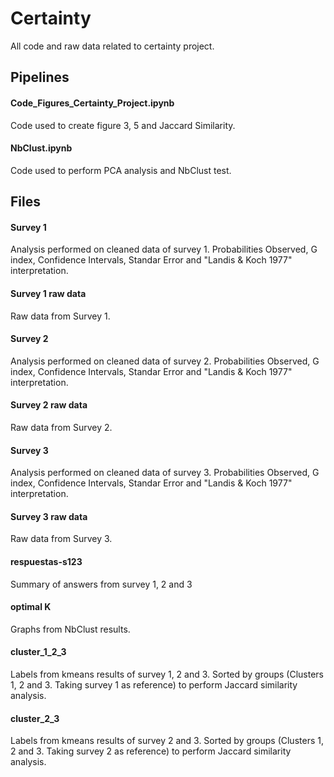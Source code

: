 # Certainty
All code and raw data related to certainty project.

## Pipelines
#### Code_Figures_Certainty_Project.ipynb
Code used to create figure 3, 5 and Jaccard Similarity.

#### NbClust.ipynb
Code used to perform PCA analysis and NbClust test.


## Files
#### Survey 1
Analysis performed on cleaned data of survey 1. Probabilities Observed, G index, Confidence Intervals, Standar Error and "Landis & Koch 1977" interpretation.
#### Survey 1 raw data
Raw data from Survey 1.

#### Survey 2
Analysis performed on cleaned data of survey 2. Probabilities Observed, G index, Confidence Intervals, Standar Error and "Landis & Koch 1977" interpretation.
#### Survey 2 raw data
Raw data from Survey 2.

#### Survey 3
Analysis performed on cleaned data of survey 3. Probabilities Observed, G index, Confidence Intervals, Standar Error and "Landis & Koch 1977" interpretation.
#### Survey 3 raw data
Raw data from Survey 3.

#### respuestas-s123
Summary of answers from survey 1, 2 and 3

#### optimal K
Graphs from NbClust results.

#### cluster_1_2_3
Labels from kmeans results of survey 1, 2 and 3. Sorted by groups (Clusters 1, 2 and 3. Taking survey 1 as reference) to perform Jaccard similarity analysis.

#### cluster_2_3
Labels from kmeans results of survey 2 and 3. Sorted by groups (Clusters 1, 2 and 3. Taking survey 2 as reference) to perform Jaccard similarity analysis.

